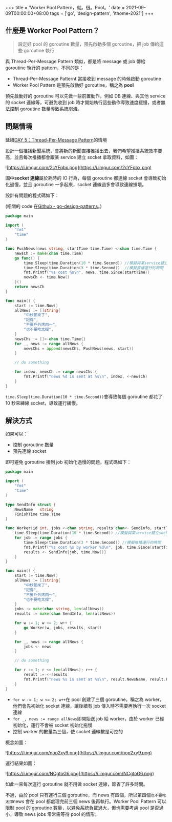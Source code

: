 +++
title = 'Worker Pool Pattern，就。很。Pool。'
date = 2021-09-09T00:00:00+08:00
tags = ['go', 'design-pattern', 'ithome-2021']
+++

## 什麼是 Worker Pool Pattern？

> 設定好 pool 的 goroutine 數量，預先啟動多個 goroutine，把 job
傳給這些 goroutine 執行
> 

與 Thread-Per-Message Pattern 類似，都是將 message 或 job 傳給 goroutine 執行的 pattern，不同的是：

- Thread-Per-Message Patternt 當接收到 message 的時候啟動 goroutine
- Worker Pool Pattern 是預先啟動好 goroutine，稱之為 **pool**

預先啟動好的 goroutine 可以先做一些前置動作，例如 DB 連線、與其他 service 的 socket 連線等，可避免收到 job 時才開始執行這些動作導致速度緩慢，或者無法控制 goroutine 數量導致系統崩潰。

## 問題情境

延續[DAY 5：Thread-Per-Message Pattern](https://ithelp.ithome.com.tw/articles/10267174)的情境

設計一個推播新聞系統，會將新的新聞直接推播出去，我們希望推播系統效率要高，並且每次推播都會跟某 service 建立 socket 拿取資料，如圖：

![https://i.imgur.com/2cYFpbx.png](https://i.imgur.com/2cYFpbx.png)

圖中**socket 連線**屬於耗時的 IO 行為，每個 goroutine 都連線 socket 會導致初始化過慢，並且 goroutine 一多起來，socket 連線過多會導致連線損壞。

設計有問題的程式碼如下：

(相關的 code 在[Github - go-design-patterns](https://github.com/superj80820/go-design-patterns)。)

```go
package main

import (
	"fmt"
	"time"
)

func PushNews(news string, startTime time.Time) <-chan time.Time {
	newsCh := make(chan time.Time)
	go func() {
		time.Sleep(time.Duration(10 * time.Second)) //模擬與某service建立socket的時間
		time.Sleep(time.Duration(3 * time.Second))  //模擬推播運行的時間
		fmt.Printf("%s cost %s\n", news, time.Since(startTime))
		newsCh <- time.Now()
	}()
	return newsCh
}

func main() {
	start := time.Now()
	allNews := []string{
		"中秋節來了",
		"記得",
		"不要戶外烤肉～",
		"也不要吃太撐",
	}
	newsChs := []<-chan time.Time{}
	for _, news := range allNews {
		newsChs = append(newsChs, PushNews(news, start))
	}

	// do something

	for index, newsCh := range newsChs {
		fmt.Printf("news %d is sent at %s\n", index, <-newsCh)
	}
}
```

`time.Sleep(time.Duration(10 * time.Second))`會導致每個 goroutine 都花了 10 秒來練線 socket，導致運行緩慢。

## 解決方式

如果可以：

- 控制 goroutine 數量
- 預先連線 socket

即可避免 goroutine 接到 job 初始化過慢的問題，程式碼如下：

```go
package main

import (
	"fmt"
	"time"
)

type SendInfo struct {
	NewsName   string
	FinishTime time.Time
}

func Worker(id int, jobs <-chan string, results chan<- SendInfo, startTime time.Time) {
	time.Sleep(time.Duration(10 * time.Second)) //模擬與某service建立socket的時間
	for job := range jobs {
		time.Sleep(time.Duration(3 * time.Second)) //模擬推播運行的時間
		fmt.Printf("%s cost %s by worker %d\n", job, time.Since(startTime), id)
		results <- SendInfo{job, time.Now()}
	}
}

func main() {
	start := time.Now()
	allNews := []string{
		"中秋節來了",
		"記得",
		"不要戶外烤肉～",
		"也不要吃太撐",
	}
	jobs := make(chan string, len(allNews))
	results := make(chan SendInfo, len(allNews))

	for w := 1; w <= 2; w++ {
		go Worker(w, jobs, results, start)
	}

	for _, news := range allNews {
		jobs <- news
	}

	// do something

	for r := 1; r <= len(allNews); r++ {
		result := <-results
		fmt.Printf("news %s is sent at %s\n", result.NewsName, result.FinishTime)
	}
}
```

- `for w := 1; w <= 2; w++`在 pool 創建了三個 goroutine，稱之為 worker，他們會先初始化 socket 連線，讓後續有 job 傳入時不需要再執行一次 socket 連線
- `for _, news := range allNews`即開始送 job 給 worker，由於 worker 已經初始化，運行不會被 socket 初始化拖慢
- 控制 worker 的數量為三個，使 socket 連線數是可控的

概念如圖：

![https://i.imgur.com/nop2xy9.png](https://i.imgur.com/nop2xy9.png)

運行結果如圖：

![https://i.imgur.com/NCgtoG6.png](https://i.imgur.com/NCgtoG6.png)

如此一來每次運行 goroutine 就不用做 socket 連線，節省了許多時間。

不過，由於 pool 只有運行三個 goroutine，而 news 有四個，所以第四個`也不要吃太撐`news 會在 pool 都處理完前三個 news 後再執行。Worker Pool Pattern 可以限制 pool 的 goroutine 數量，以避免系統負載過大，但也需要考慮 pool 是否過小，導致 news jobs 常常需等待 pool 的情形。